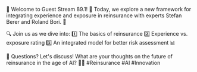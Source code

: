 🚀 Welcome to Guest Stream 89.1! 📅 Today, we explore a new framework for integrating experience and exposure in reinsurance with experts Stefan Berer and Roland Bori. 🤝 

🔍 Join us as we dive into:
1️⃣ The basics of reinsurance
2️⃣ Experience vs. exposure rating
3️⃣ An integrated model for better risk assessment 📊

💬 Questions? Let's discuss! What are your thoughts on the future of reinsurance in the age of AI? 🤔✨ #Reinsurance #AI #Innovation
